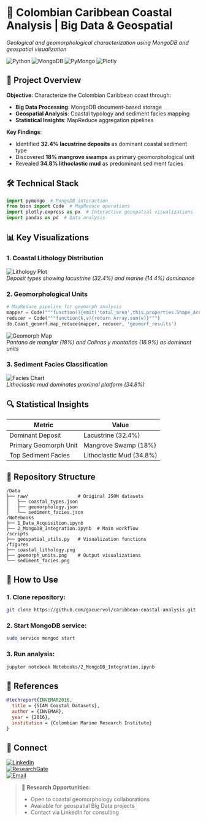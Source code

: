 # 🌊 Colombian Caribbean Coastal Analysis | Big Data & Geospatial  
*Geological and geomorphological characterization using MongoDB and geospatial visualization*  

![Python](https://img.shields.io/badge/Python-3.7+-blue?logo=python) ![MongoDB](https://img.shields.io/badge/MongoDB-4.4+-green?logo=mongodb) ![PyMongo](https://img.shields.io/badge/PyMongo-3.11-red) ![Plotly](https://img.shields.io/badge/Plotly-5.0+-lightblue)

## 📌 Project Overview  
**Objective**: Characterize the Colombian Caribbean coast through:  
- **Big Data Processing**: MongoDB document-based storage  
- **Geospatial Analysis**: Coastal typology and sediment facies mapping  
- **Statistical Insights**: MapReduce aggregation pipelines  

**Key Findings**:  
- Identified **32.4% lacustrine deposits** as dominant coastal sediment type  
- Discovered **18% mangrove swamps** as primary geomorphological unit  
- Revealed **34.8% lithoclastic mud** as predominant sediment facies  

## 🛠️ Technical Stack  
```python
import pymongo  # MongoDB interaction
from bson import Code  # MapReduce operations
import plotly.express as px  # Interactive geospatial visualizations
import pandas as pd  # Data analysis
```

## 📊 Key Visualizations  
### 1. Coastal Lithology Distribution  
![Lithology Plot](figures/coastal_lithology.png)  
*Deposit types showing lacustrine (32.4%) and marine (14.4%) dominance*

### 2. Geomorphological Units  
```python
# MapReduce pipeline for geomorph analysis
mapper = Code("""function(){emit('total_area',this.properties.Shape_Area)}""")
reducer = Code("""function(k,v){return Array.sum(v)}""")
db.Coast_geomrf.map_reduce(mapper, reducer, 'geomorf_results')
```
![Geomorph Map](figures/geomorph_units.png)  
*Pantano de manglar (18%) and Colinas y montañas (16.9%) as dominant units*

### 3. Sediment Facies Classification  
![Facies Chart](figures/sediment_facies.png)  
*Lithoclastic mud dominates proximal platform (34.8%)*

## 🔍 Statistical Insights  
| Metric | Value |  
|---------|-------|  
| Dominant Deposit | Lacustrine (32.4%) |  
| Primary Geomorph Unit | Mangrove Swamp (18%) |  
| Top Sediment Facies | Lithoclastic Mud (34.8%) |  

## 📂 Repository Structure  
```text
/Data
├── raw/                  # Original JSON datasets
│   ├── coastal_types.json
│   ├── geomorphology.json
│   └── sediment_facies.json
/Notebooks
├── 1_Data_Acquisition.ipynb
├── 2_MongoDB_Integration.ipynb  # Main workflow
/scripts
├── geospatial_utils.py   # Visualization functions
/figures
├── coastal_lithology.png             
├── geomorph_units.png    # Output visualizations
└── sediment_facies.png
```

## 🚀 How to Use  
### 1. Clone repository:  
```bash
git clone https://github.com/gacuervol/caribbean-coastal-analysis.git
```  

### 2. Start MongoDB service:  
```bash
sudo service mongod start
```  

### 3. Run analysis:  
```bash
jupyter notebook Notebooks/2_MongoDB_Integration.ipynb
```  

## 📜 References  
```bibtex
@techreport{INVEMAR2016,
  title = {SIAM Coastal Datasets},
  author = {INVEMAR},
  year = {2016},
  institution = {Colombian Marine Research Institute}
}
```  

## 🔗 Connect  
[![LinkedIn](https://img.shields.io/badge/LinkedIn-Giovanny_Cuervo-0077B5?style=for-the-badge&logo=linkedin)](https://www.linkedin.com/in/giovanny-alejandro-cuervo-londo%C3%B1o-b446ab23b/)  
[![ResearchGate](https://img.shields.io/badge/ResearchGate-00CCBB?style=for-the-badge&logo=researchgate)](https://www.researchgate.net/profile/Giovanny-Cuervo-Londono)  
[![Email](https://img.shields.io/badge/Email-giovanny.cuervo101%40alu.ulpgc.es-D14836?style=for-the-badge&logo=gmail)](mailto:giovanny.cuervo101@alu.ulpgc.es)  

> 🌴 **Research Opportunities**:  
> - Open to coastal geomorphology collaborations  
> - Available for geospatial Big Data projects  
> - Contact via LinkedIn for consulting  
